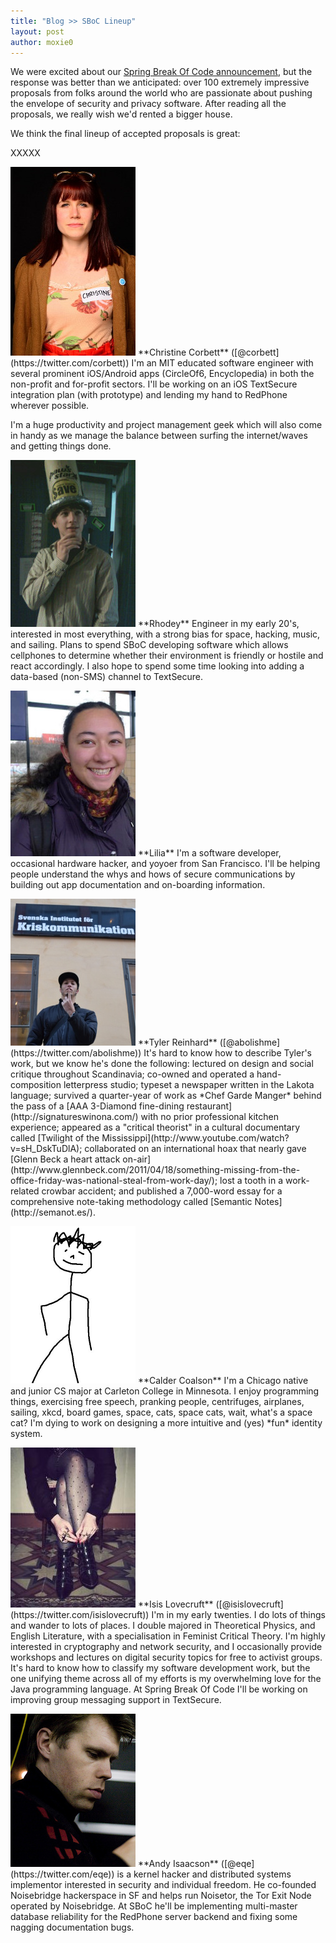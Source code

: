 ```yaml
---
title: "Blog >> SBoC Lineup"
layout: post
author: moxie0
---
```


We were excited about our [Spring Break Of Code announcement](/blog/spring-break-of-code/), but the response 
was better than we anticipated: over 100 extremely impressive proposals from folks around the world who are 
passionate about pushing the envelope of security and privacy software.  After reading all the proposals, we 
really wish we'd rented a bigger house. 

We think the final lineup of accepted proposals is great:

XXXXX

<img alt="Christine Corbett" src="/blog/images/christine-sboc.jpg" class="nice-left"/>
**Christine Corbett** ([@corbett](https://twitter.com/corbett)) I'm an MIT educated software engineer with several prominent 
iOS/Android apps (CircleOf6, Encyclopedia) in both the non-profit and for-profit sectors. I'll be working on an iOS TextSecure 
integration plan (with prototype) and lending my hand to RedPhone wherever possible.

I'm a huge productivity and project management geek which will also come in handy as we manage the balance between surfing 
the internet/waves and getting things done.

<p style="clear: both;"/>

<img alt="Rhodey" src="/blog/images/rhodey-sboc.jpg" class="nice-left"/>
**Rhodey** Engineer in my early 20's, interested in most everything, with a strong bias for space, hacking, music, and sailing. 
Plans to spend SBoC developing software which allows cellphones to determine whether their environment is friendly or hostile 
and react accordingly. I also hope to spend some time looking into adding a data-based (non-SMS) channel to TextSecure.

<p style="clear: both;"/>

<img alt="Lilia" src="/blog/images/lilia-sboc.jpg" class="nice-left"/>
**Lilia** I'm a software developer, occasional hardware hacker, and yoyoer from San Francisco. I'll be helping people 
understand the whys and hows of secure communications by building out app documentation and on-boarding information.

<p style="clear: both;"/>

<img alt="Tyler" src="/blog/images/tyler-sboc.jpg" class="nice-left"/>
**Tyler Reinhard** ([@abolishme](https://twitter.com/abolishme)) It's hard to know how to describe Tyler's work, but 
we know he's done the following: lectured on design and social critique throughout Scandinavia; co-owned and operated 
a hand-composition letterpress studio; typeset a newspaper written in the Lakota language; survived a quarter-year of 
work as *Chef Garde Manger* behind the pass of a [AAA 3-Diamond fine-dining restaurant](http://signatureswinona.com/) 
with no prior professional kitchen experience; appeared as a "critical theorist" in a cultural documentary called 
[Twilight of the Mississippi](http://www.youtube.com/watch?v=sH_DskTuDlA); collaborated on an international hoax that 
nearly gave [Glenn Beck a heart attack on-air](http://www.glennbeck.com/2011/04/18/something-missing-from-the-office-friday-was-national-steal-from-work-day/); lost a tooth in a work-related crowbar accident; and published a 7,000-word essay for a 
comprehensive note-taking methodology called [Semantic Notes](http://semanot.es/).

<p style="clear: both;"/>

<img alt="Calder" src="/blog/images/calder-sboc.png" class="nice-left"/>
**Calder Coalson** I'm a Chicago native and junior CS major at Carleton College in Minnesota.  I enjoy programming things, 
exercising free speech, pranking people, centrifuges, airplanes, sailing, xkcd, board games, space, cats, space cats, wait, 
what's a space cat? I'm dying to work on designing a more intuitive and (yes) *fun* identity system.

<p style="clear: both;"/>

<img alt="Isis Lovecruft" src="/blog/images/isis-sboc.jpg" class="nice-left"/>
**Isis Lovecruft** ([@isislovecruft](https://twitter.com/isislovecruft))  I'm in my early twenties. I do lots of things 
and wander to lots of places. I double majored in Theoretical Physics, and English Literature, with a specialisation 
in Feminist Critical Theory. I'm highly interested in cryptography and network security, and I occasionally provide 
workshops and lectures on digital security topics for free to activist groups.  It's hard to know how to classify my 
software development work, but the one unifying theme across all of my efforts is my overwhelming love for the Java 
programming language. At Spring Break Of Code I'll be working on improving group messaging support in TextSecure.

<p style="clear: both;"/>

<img alt="Andy Isaacson" src="/blog/images/andy-sboc.jpg" class="nice-left"/>
**Andy Isaacson** ([@eqe](https://twitter.com/eqe)) is a kernel hacker and distributed systems implementor interested in 
security and individual freedom.  He co-founded Noisebridge hackerspace in SF and helps run Noisetor, the Tor Exit Node
operated by Noisebridge.  At SBoC he'll be implementing multi-master database reliability for the RedPhone server backend 
and fixing some nagging documentation bugs.

<p style="clear: both;"/>
